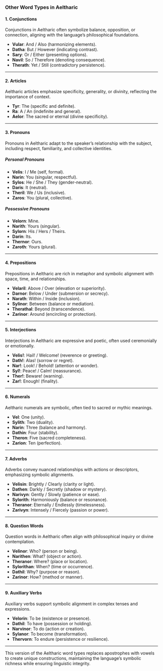 ### Other Word Types in Aeltharic

#### **1. Conjunctions**

Conjunctions in Aeltharic often symbolize balance, opposition, or connection, aligning with the language’s philosophical foundations.

- **Vular**: And / Also (harmonizing elements).
- **Datha**: But / However (indicating contrast).
- **Sary**: Or / Either (presenting options).
- **Navil**: So / Therefore (denoting consequence).
- **Therath**: Yet / Still (contradictory persistence).

---

#### **2. Articles**

Aeltharic articles emphasize specificity, generality, or divinity, reflecting the importance of context.

- **Tyr**: The (specific and definite).
- **Ra**: A / An (indefinite and general).
- **Aelor**: The sacred or eternal (divine specificity).

---

#### **3. Pronouns**

Pronouns in Aeltharic adapt to the speaker’s relationship with the subject, including respect, familiarity, and collective identities.

##### **Personal Pronouns**

- **Velis**: I / Me (self, formal).
- **Narin**: You (singular, respectful).
- **Sylos**: He / She / They (gender-neutral).
- **Daris**: It (neutral).
- **Theril**: We / Us (inclusive).
- **Zaros**: You (plural, collective).

##### **Possessive Pronouns**

- **Velorn**: Mine.
- **Narith**: Yours (singular).
- **Sylorn**: His / Hers / Theirs.
- **Darin**: Its.
- **Thernor**: Ours.
- **Zaroth**: Yours (plural).

---

#### **4. Prepositions**

Prepositions in Aeltharic are rich in metaphor and symbolic alignment with space, time, and relationships.

- **Velaril**: Above / Over (elevation or superiority).
- **Darnor**: Below / Under (submersion or secrecy).
- **Narath**: Within / Inside (inclusion).
- **Sylinor**: Between (balance or mediation).
- **Therathal**: Beyond (transcendence).
- **Zarinor**: Around (encircling or protection).

---

#### **5. Interjections**

Interjections in Aeltharic are expressive and poetic, often used ceremonially or emotionally.

- **Velis!**: Hail! / Welcome! (reverence or greeting).
- **Dath!**: Alas! (sorrow or regret).
- **Nar!**: Look! / Behold! (attention or wonder).
- **Syl!**: Peace! / Calm! (reassurance).
- **Ther!**: Beware! (warning).
- **Zar!**: Enough! (finality).

---

#### **6. Numerals**

Aeltharic numerals are symbolic, often tied to sacred or mythic meanings.

- **Vel**: One (unity).
- **Sylith**: Two (duality).
- **Narin**: Three (balance and harmony).
- **Dathin**: Four (stability).
- **Theron**: Five (sacred completeness).
- **Zarion**: Ten (perfection).

---

#### **7. Adverbs**

Adverbs convey nuanced relationships with actions or descriptors, emphasizing symbolic alignments.

- **Velisin**: Brightly / Clearly (clarity or light).
- **Dathen**: Darkly / Secretly (shadow or mystery).
- **Narivyn**: Gently / Slowly (patience or ease).
- **Sylorith**: Harmoniously (balance or resonance).
- **Theranor**: Eternally / Endlessly (timelessness).
- **Zarivyn**: Intensely / Fiercely (passion or power).

---

#### **8. Question Words**

Question words in Aeltharic often align with philosophical inquiry or divine contemplation.

- **Velinor**: Who? (person or being).
- **Narithen**: What? (object or action).
- **Theranor**: Where? (place or location).
- **Sylorithan**: When? (time or occurrence).
- **Dathil**: Why? (purpose or reason).
- **Zarinor**: How? (method or manner).

---

#### **9. Auxiliary Verbs**

Auxiliary verbs support symbolic alignment in complex tenses and expressions.

- **Velorin**: To be (existence or presence).
- **Dathil**: To have (possession or holding).
- **Narvinor**: To do (action or creation).
- **Sylanor**: To become (transformation).
- **Thervorn**: To endure (persistence or resilience).

---

This version of the Aeltharic word types replaces apostrophes with vowels to create unique constructions, maintaining the language’s symbolic richness while ensuring linguistic integrity.

